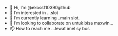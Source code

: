 - 👋 Hi, I’m @ekoss110390github
- 👀 I’m interested in ...slot
- 🌱 I’m currently learning ..main slot.
- 💞️ I’m looking to collaborate on untuk bisa maxwin...
- 📫 How to reach me ...lewat imel sy bos

<!---
ekoss110390github/ekoss110390github is a ✨ special ✨ repository because its `README.md` (this file) appears on your GitHub profile.
You can click the Preview link to take a look at your changes.
--->
